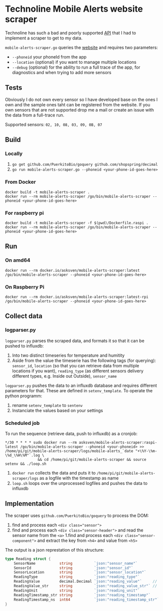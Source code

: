 # Technoline Mobile Alerts website scraper

Technoline has such a bad and poorly supported [API](http://www.mobile-alerts.eu/images/public_server_api_documentation.pdf) that I had to implement a scraper to get to my data.

`mobile-alerts-scraper.go` queries the [website](https://measurements.mobile-alerts.eu/) and requires two parameters:
- `--phoneid` your phoneId from the app
- `--location` (optional) if you want to manage multiple locations
- `--debug` (optional) for the ability to run a full trace of the app, for diagnostics and when trying to add more sensors

## Tests

Obviously I do not own every sensor so I have developed base on the ones I own and the sample ones taht can be registered from the website. If you own sensors that are not supported drop me a mail or create an issue with the data from a full-trace run.

Supported sensors: `02, 10, 08, 03, 09, 0B, 07`

## Build

### Locally

1. `go get github.com/PuerkitoBio/goquery github.com/shopspring/decimal`
1. `go run mobile-alerts-scraper.go --phoneid <your-phone-id-goes-here>`

### From Docker

```
docker build -t mobile-alerts-scraper .
docker run --rm mobile-alerts-scraper /go/bin/mobile-alerts-scraper --phoneid <your-phone-id-goes-here>
```
### For raspberry pi

```
docker build -t mobile-alerts-scraper -f $(pwd)/Dockerfile.raspi .
docker run --rm mobile-alerts-scraper /go/bin/mobile-alerts-scraper --phoneid <your-phone-id-goes-here>
```
## Run

### On amd64
```
docker run --rm docker.io/asksven/mobile-alerts-scraper:latest /go/bin/mobile-alerts-scraper --phoneid <your-phone-id-goes-here>
```

### On Raspberry Pi
```
docker run --rm docker.io/asksven/mobile-alerts-scraper:latest-rpi /go/bin/mobile-alerts-scraper --phoneid <your-phone-id-goes-here>
```

## Collect data

### logparser.py

`logparser.py` parses the scraped data, and formats it so that it can be pushed to influxdb:

1. Into two distinct timeseries for temperature and humitity
1. Aside from the value the timeserie has the following tags (for querying): `sensor_id`, `location` (so that you can retrieve data from multiple locations if you want), `reading_type` (as different sensors delivery different types, e.g. Inside out Outside), `sensor_name`

`logparser.py` pushes the data to an influxdb database and requires different parameters for that. These are defined in `setenv_template`. To operate the python programm:

1. rename `setenv_template` to `sentenv`
1. Instanciate the values based on your settings

### Scheduled job

To run the sequence (retrieve data, push to influxdb) as a cronjob:

```
*/30 * * * * sudo docker run --rm asksven/mobile-alerts-scraper:raspi-latest /go/bin/mobile-alerts-scraper --phoneid <your-phoneid> >> /home/pi/git/mobile-alerts-scraper/logs/mobile-alerts_`date "+\%Y-\%m-\%d_\%H\%M"`.log \ 
               && cd /home/pi/git/mobile-alerts-scraper && source setenv && ./loop.sh
```

1. `docker run` collects the data and puts it to `/home/pi/git/mobile-alerts-scraper/logs` as a logfile with the timestamp as name
1. `loop.sh` loops over the unprocessed logfiles and pushes the data to influxdb 
## Implementation

The scraper uses `github.com/PuerkitoBio/goquery` to process the DOM:
1. find and process each `<div class="sensor">`
1. find and process each `<div class="sensor-header">` and read the sensor name from the `<a>`
1.find and process each `<div class="sensor-component">` and extract the key from `<h4>` and value from `<h5>`

The output is a json represtation of this structure:
```go
type Reading struct {
	SensorName           string          `json:"sensor_name"`
	SensorId             string          `json:"sensor_id"`
	SensorLocation       string          `json:"sensor_location"`
	ReadingType          string          `json:"reading_type"`
	ReadingValue         decimal.Decimal `json:"reading_value"`     // can be 0 if the reading is not a number. In this case we use reading_value_str
	ReadingValue_str     string          `json:"reading_value_str"` // we try to avoid using this as long as the readings are decimal values
	ReadingUnit          string          `json:"reading_unit"`
	ReadingTimestamp_str string          `json:"reading_timestamp"`
	ReadingTimestamp_ns  int64           `json:"reading_timestamp_str"`
}
```


